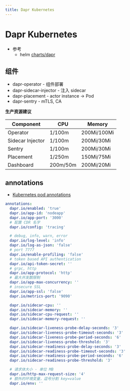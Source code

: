 ```yaml
---
title: Dapr Kubernetes
---
```


# Dapr Kubernetes

- 参考
  - helm [charts/dapr](https://github.com/dapr/dapr/blob/master/charts/dapr)

## 组件

- dapr-operator - 组件部署
- dapr-sidecar-injector - 注入 sidecar
- dapr-placement - actor instance -> Pod
- dapr-sentry - mTLS, CA

**生产资源建议**

| Component        | CPU      | Memory      |
| ---------------- | -------- | ----------- |
| Operator         | 1/100m   | 200Mi/100Mi |
| Sidecar Injector | 1/100m   | 200Mi/30Mi  |
| Sentry           | 1/100m   | 200Mi/30Mi  |
| Placement        | 1/250m   | 150Mi/75Mi  |
| Dashboard        | 200m/50m | 200Mi/20Mi  |

## annotations

- [Kubernetes pod annotations](https://docs.dapr.io/operations/hosting/kubernetes/kubernetes-annotations/)

```yaml
annotations:
  dapr.io/enabled: 'true'
  dapr.io/app-id: 'nodeapp'
  dapr.io/app-port: '3000'
  # 配置 CDR 名字
  dapr.io/config: 'tracing'

  # debug, info, warn, error
  dapr.io/log-level: 'info'
  dapr.io/log-as-json: 'false'
  # port 7777
  dapr.io/enable-profiling: 'false'
  # token based API authentication
  dapr.io/api-token-secret: ''
  # grpc, http
  dapr.io/app-protocol: 'http'
  # 最大并发数限制
  dapr.io/app-max-concurrency: ''
  # insecure SSL
  dapr.io/app-ssl: 'false'
  dapr.io/metrics-port: '9090'

  dapr.io/sidecar-cpu: ''
  dapr.io/sidecar-memory: ''
  dapr.io/sidecar-cpu-request: ''
  dapr.io/sidecar-memory-request: ''

  dapr.io/sidecar-liveness-probe-delay-seconds: '3'
  dapr.io/sidecar-liveness-probe-timeout-seconds: '3'
  dapr.io/sidecar-liveness-probe-period-seconds: '6'
  dapr.io/sidecar-liveness-probe-threshold: '3'
  dapr.io/sidecar-readiness-probe-delay-seconds: '3'
  dapr.io/sidecar-readiness-probe-timeout-seconds: '3'
  dapr.io/sidecar-readiness-probe-period-seconds: '6'
  dapr.io/sidecar-readiness-probe-threshold: '3'

  # 请求体大小 - 单位 MB
  dapr.io/http-max-request-size: '4'
  # 额外的环境变量，逗号分割 key=value
  dapr.io/env: ''
```
